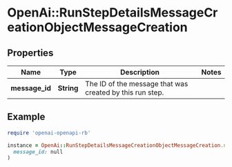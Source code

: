 # OpenAi::RunStepDetailsMessageCreationObjectMessageCreation

## Properties

| Name | Type | Description | Notes |
| ---- | ---- | ----------- | ----- |
| **message_id** | **String** | The ID of the message that was created by this run step. |  |

## Example

```ruby
require 'openai-openapi-rb'

instance = OpenAi::RunStepDetailsMessageCreationObjectMessageCreation.new(
  message_id: null
)
```

